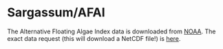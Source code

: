# Sargassum/AFAI

The Alternative Floating Algae Index data is downloaded from [NOAA](https://cwcgom.aoml.noaa.gov/erddap/griddap/noaa_aoml_atlantic_oceanwatch_AFAI_1D.html). The exact data request (this will download a NetCDF file!) is [here](https://cwcgom.aoml.noaa.gov/erddap/griddap/noaa_aoml_atlantic_oceanwatch_AFAI_1D.nc?AFAI[(2017-12-01T00:00:00Z):1:(2019-01-31T00:00:00Z)][(4):16:(36)][(-98):16:(-50)]).

